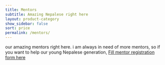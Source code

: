 ```yaml
---
title: Mentors
subtitle: Amazing Nepalese right here
layout: product-category
show_sidebar: false
sort: price
permalink: /mentors/
---
```


our amazing mentors right here. i am always in need of more mentors, so if you want to help our young Nepalese generation, [Fill mentor registration form here](https://docs.google.com/forms/d/1ZJz4XTcG5w6qjLi6pC01I0A3OmrdTI45HDTsEYNR5Qc)
